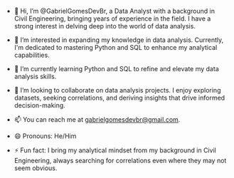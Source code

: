 - 👋 Hi, I’m @GabrielGomesDevBr, a Data Analyst with a background in Civil Engineering, bringing years of experience in the field. I have a strong interest in delving deep into the world of data analysis.

- 👀 I’m interested in expanding my knowledge in data analysis. Currently, I'm dedicated to mastering Python and SQL to enhance my analytical capabilities.

- 🌱 I’m currently learning Python and SQL to refine and elevate my data analysis skills.

- 💞️ I’m looking to collaborate on data analysis projects. I enjoy exploring datasets, seeking correlations, and deriving insights that drive informed decision-making.

- 📫 You can reach me at gabrielgomesdevbr@gmail.com.

- 😄 Pronouns: He/Him

- ⚡ Fun fact: I bring my analytical mindset from my background in Civil Engineering, always searching for correlations even where they may not seem obvious.

